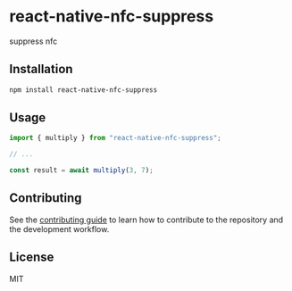 # react-native-nfc-suppress

suppress nfc

## Installation

```sh
npm install react-native-nfc-suppress
```

## Usage

```js
import { multiply } from "react-native-nfc-suppress";

// ...

const result = await multiply(3, 7);
```

## Contributing

See the [contributing guide](CONTRIBUTING.md) to learn how to contribute to the repository and the development workflow.

## License

MIT
